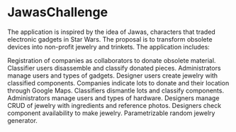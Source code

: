 # JawasChallenge

The application is inspired by the idea of Jawas, characters that traded electronic gadgets in Star Wars. The proposal is to transform obsolete devices into non-profit jewelry and trinkets. The application includes:

Registration of companies as collaborators to donate obsolete material.
Classifier users disassemble and classify donated pieces.
Administrators manage users and types of gadgets.
Designer users create jewelry with classified components.
Companies indicate lots to donate and their location through Google Maps.
Classifiers dismantle lots and classify components.
Administrators manage users and types of hardware.
Designers manage CRUD of jewelry with ingredients and reference photos.
Designers check component availability to make jewelry.
Parametrizable random jewelry generator.

